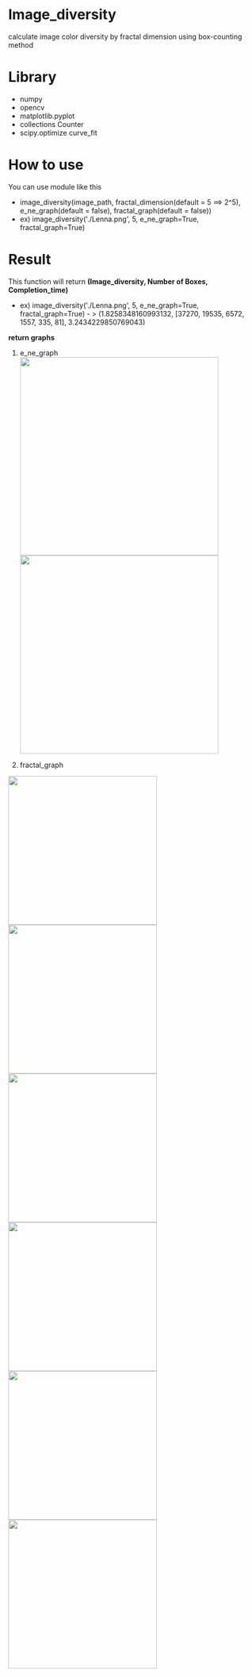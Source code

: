 # Image_diversity
calculate image color diversity by fractal dimension using box-counting method

# Library
- numpy
- opencv
- matplotlib.pyplot
- collections Counter
- scipy.optimize curve_fit

# How to use
You can use module like this

- image_diversity(image_path, fractal_dimension(default = 5 ==> 2^5), e_ne_graph(default = false), fractal_graph(default = false))
- ex)  image_diversity('./Lenna.png', 5, e_ne_graph=True, fractal_graph=True)

# Result
This function will return **(Image_diversity, Number of Boxes, Completion_time)**
- ex)  image_diversity('./Lenna.png', 5, e_ne_graph=True, fractal_graph=True) - > (1.8258348160993132, [37270, 19535, 6572, 1557, 335, 81], 3.2434229850769043)

**return graphs**   
1. e_ne_graph   
<img src="https://user-images.githubusercontent.com/80665546/136632113-99eb5fe1-73e3-4e7d-96fe-7d464b3478e4.png" width="400" height="400"/> <img src="https://user-images.githubusercontent.com/80665546/136632025-aa9885db-93de-427c-9e17-c9015a20e1ee.jpg" width="400" height="400"/>

2. fractal_graph   

<img src="https://user-images.githubusercontent.com/80665546/136632309-fdf16bd4-a6a9-4222-9e94-598b1c3c923e.jpg" width="300" height="300"/><img src="https://user-images.githubusercontent.com/80665546/136632354-dbf142c1-eb04-48da-b130-66148058238c.jpg" width="300" height="300"/><img src="https://user-images.githubusercontent.com/80665546/136632372-4e7709ab-837f-4ec3-8e9b-8ce27a5065cf.jpg" width="300" height="300"/>   
<img src="https://user-images.githubusercontent.com/80665546/136632449-97e9cd11-2b4d-4643-bc3f-543af24d13e9.jpg" width="300" height="300"/><img src="https://user-images.githubusercontent.com/80665546/136632453-c70c16e9-9c4a-4fe8-8f61-c7608150a1b9.jpg" width="300" height="300"/><img src="https://user-images.githubusercontent.com/80665546/136632454-490f6916-0d9f-48bf-a2d2-0be0fe517c77.jpg" width="300" height="300"/>

